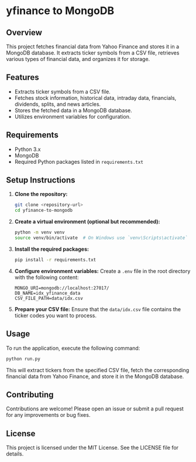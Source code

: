 # yfinance to MongoDB

## Overview
This project fetches financial data from Yahoo Finance and stores it in a MongoDB database. It extracts ticker symbols from a CSV file, retrieves various types of financial data, and organizes it for storage.

## Features
- Extracts ticker symbols from a CSV file.
- Fetches stock information, historical data, intraday data, financials, dividends, splits, and news articles.
- Stores the fetched data in a MongoDB database.
- Utilizes environment variables for configuration.

## Requirements
- Python 3.x
- MongoDB
- Required Python packages listed in `requirements.txt`

## Setup Instructions

1. **Clone the repository:**
   ```bash
   git clone <repository-url>
   cd yfinance-to-mongodb
   ```

2. **Create a virtual environment (optional but recommended):**
   ```bash
   python -m venv venv
   source venv/bin/activate  # On Windows use `venv\Scripts\activate`
   ```

3. **Install the required packages:**
   ```bash
   pip install -r requirements.txt
   ```

4. **Configure environment variables:**
   Create a `.env` file in the root directory with the following content:
   ```
   MONGO_URI=mongodb://localhost:27017/
   DB_NAME=idx_yfinance_data
   CSV_FILE_PATH=data/idx.csv
   ```

5. **Prepare your CSV file:**
   Ensure that the `data/idx.csv` file contains the ticker codes you want to process.

## Usage
To run the application, execute the following command:
```bash
python run.py
```

This will extract tickers from the specified CSV file, fetch the corresponding financial data from Yahoo Finance, and store it in the MongoDB database.

## Contributing
Contributions are welcome! Please open an issue or submit a pull request for any improvements or bug fixes.

## License
This project is licensed under the MIT License. See the LICENSE file for details.